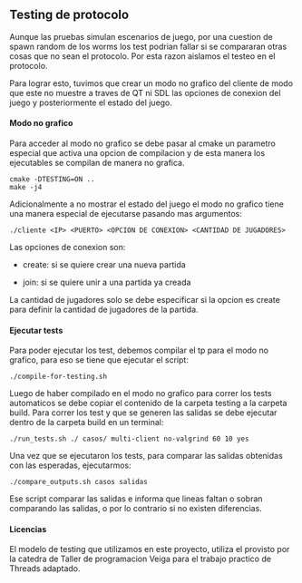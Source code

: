 ## Testing de protocolo

Aunque las pruebas simulan escenarios de juego, por una cuestion de spawn random de los worms los test podrian fallar si se compararan otras cosas que no sean el protocolo. Por esta razon aislamos el testeo en el protocolo.

Para lograr esto, tuvimos que crear un modo no grafico del cliente de modo que este no muestre a traves de QT ni SDL las opciones de conexion del juego y posteriormente el estado del juego.

#### Modo no grafico

Para acceder al modo no grafico se debe pasar al cmake un parametro especial que activa una opcion de compilacion y de esta manera los ejecutables se compilan de manera no grafica.

```
cmake -DTESTING=ON ..
make -j4
```

Adicionalmente a no mostrar el estado del juego el modo no grafico tiene una manera especial de ejecutarse pasando mas argumentos:

```
./cliente <IP> <PUERTO> <OPCION DE CONEXION> <CANTIDAD DE JUGADORES>
```

Las opciones de conexion son:

- create: si se quiere crear una nueva partida

- join: si se quiere unir a una partida ya creada

La cantidad de jugadores solo se debe especificar si la opcion es create para definir la cantidad de jugadores de la partida.

#### Ejecutar tests

Para poder ejecutar los test, debemos compilar el tp para el modo no grafico, para eso se tiene que ejecutar el script:

```
./compile-for-testing.sh
```

Luego de haber compilado en el modo no grafico para correr los tests automaticos se debe copiar el contenido de la carpeta testing a la carpeta build. Para correr los test y que se generen las salidas se debe ejecutar dentro de la carpeta build en un terminal:

```
./run_tests.sh ./ casos/ multi-client no-valgrind 60 10 yes
```

Una vez que se ejecutaron los tests, para comparar las salidas obtenidas con las esperadas, ejecutarmos:

```
./compare_outputs.sh casos salidas
```

Ese script comparar las salidas e informa que lineas faltan o sobran comparando las salidas, o por lo contrario si no existen diferencias.

#### Licencias

El modelo de testing que utilizamos en este proyecto, utiliza el provisto por la catedra de Taller de programacion Veiga para el trabajo practico de Threads adaptado.